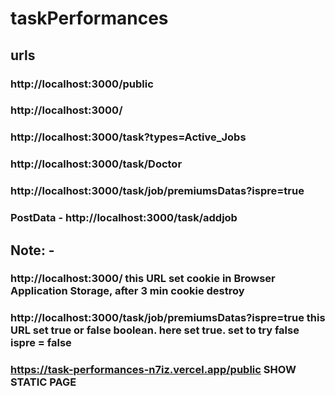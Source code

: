# taskPerformances
## urls
### http://localhost:3000/public
### http://localhost:3000/
### http://localhost:3000/task?types=Active_Jobs
### http://localhost:3000/task/Doctor
### http://localhost:3000/task/job/premiumsDatas?ispre=true
### PostData - http://localhost:3000/task/addjob

## Note: - 
### http://localhost:3000/ this URL set cookie in Browser Application  Storage, after 3 min cookie destroy

### http://localhost:3000/task/job/premiumsDatas?ispre=true  this URL set true or false boolean. here set true. set to try false ispre = false
###  https://task-performances-n7iz.vercel.app/public SHOW STATIC PAGE
